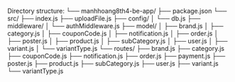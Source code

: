 Directory structure:
└── manhhoang8th4-be-app/
    ├── package.json
    └── src/
        ├── index.js
        ├── uploadFile.js
        ├── config/
        │   └── db.js
        ├── middleware/
        │   └── authMiddleware.js
        ├── model/
        │   ├── brand.js
        │   ├── category.js
        │   ├── couponCode.js
        │   ├── notification.js
        │   ├── order.js
        │   ├── poster.js
        │   ├── product.js
        │   ├── subCategory.js
        │   ├── user.js
        │   ├── variant.js
        │   └── variantType.js
        └── routes/
            ├── brand.js
            ├── category.js
            ├── couponCode.js
            ├── notification.js
            ├── order.js
            ├── payment.js
            ├── poster.js
            ├── product.js
            ├── subCategory.js
            ├── user.js
            ├── variant.js
            └── variantType.js
